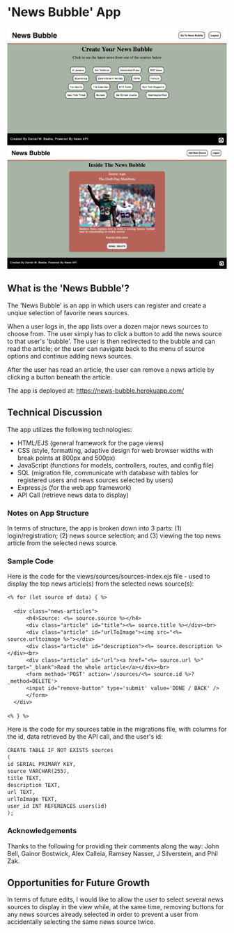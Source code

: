 # 'News Bubble' App

<img src="images/menu-image.png">

<img src="images/article-image.png">

## What is the 'News Bubble'?

The 'News Bubble' is an app in which users can register and create a unqiue selection of favorite news sources.

When a user logs in, the app lists over a dozen major news sources to choose from. The user simply has to click a button to add the news source to that user's 'bubble'. The user is then redirected to the bubble and can read the article; or the user can navigate back to the menu of source options and continue adding news sources.

After the user has read an article, the user can remove a news article by clicking a button beneath the article.

The app is deployed at: https://news-bubble.herokuapp.com/

## Technical Discussion

The app utilizes the following technologies:

* HTML/EJS (general framework for the page views)
* CSS (style, formatting, adaptive design for web browser widths with break points at 800px and 500px)
* JavaScript (functions for models, controllers, routes, and config file)
* SQL (migration file, communicate with database with tables for registered users and news sources selected by users)
* Express.js (for the web app framework)
* API Call (retrieve news data to display)

### Notes on App Structure

In terms of structure, the app is broken down into 3 parts: (1) login/registration; (2) news source selection; and (3) viewing the top news article from the selected news source. 

### Sample Code

Here is the code for the views/sources/sources-index.ejs file - used to display the top news article(s) from the selected news source(s):

    <% for (let source of data) { %>

      <div class="news-articles">
          <h4>Source: <%= source.source %></h4>
          <div class="article" id="title"><%= source.title %></div><br>
          <div class="article" id="urlToImage"><img src="<%= source.urltoimage %>"></div>
          <div class="article" id="description"><%= source.description %></div><br>
          <div class="article" id="url"><a href="<%= source.url %>" target="_blank">Read the whole article</a></div><br>
          <form method='POST' action='/sources/<%= source.id %>?_method=DELETE'>
          <input id="remove-button" type='submit' value='DONE / BACK' />
          </form>
      </div>

    <% } %>
  </div>


Here is the code for my sources table in the migrations file, with columns for the id, data retrieved by the API call, and the user's id:

    CREATE TABLE IF NOT EXISTS sources
    (
    id SERIAL PRIMARY KEY,
    source VARCHAR(255),
    title TEXT,
    description TEXT,
    url TEXT,
    urlToImage TEXT,
    user_id INT REFERENCES users(id)
    );

### Acknowledgements

Thanks to the following for providing their comments along the way: John Bell, Gainor Bostwick, Alex Calleia, Ramsey Nasser, J Silverstein, and Phil Zak.

## Opportunities for Future Growth

In terms of future edits, I would like to allow the user to select several news sources to display in the view while, at the same time, removing buttons for any news sources already selected in order to prevent a user from accidentally selecting the same news source twice.
